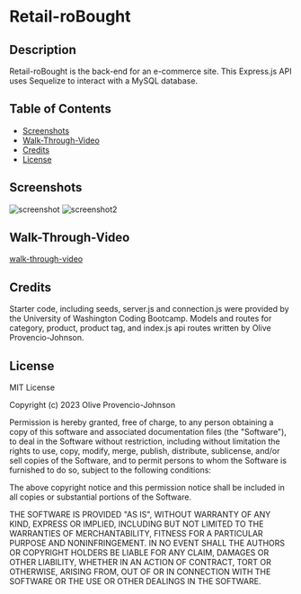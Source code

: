 # Retail-roBought

## Description 
Retail-roBought is the back-end for an e-commerce site. This Express.js API uses Sequelize to interact with a MySQL database. 

## Table of Contents
- [Screenshots](#screenshots)
- [Walk-Through-Video](#walk-through-video)
- [Credits](#credits)
- [License](#license)

## Screenshots
![screenshot](./assets/screenshot.jpg)
![screenshot2](./assets/screenshot2.jpg)

## Walk-Through-Video
[walk-through-video](https://drive.google.com/file/d/1s_e9c9CsBCohHgru9J6hlftvYQG1I77C/view)

## Credits 
Starter code, including seeds, server.js and connection.js were provided by the University of Washington Coding Bootcamp. Models and routes for category, product, product tag, and index.js api routes written by Olive Provencio-Johnson. 

## License 
MIT License

Copyright (c) 2023 Olive Provencio-Johnson

Permission is hereby granted, free of charge, to any person obtaining a copy of this software and associated documentation files (the "Software"), to deal in the Software without restriction, including without limitation the rights to use, copy, modify, merge, publish, distribute, sublicense, and/or sell copies of the Software, and to permit persons to whom the Software is furnished to do so, subject to the following conditions:

The above copyright notice and this permission notice shall be included in all copies or substantial portions of the Software.

THE SOFTWARE IS PROVIDED "AS IS", WITHOUT WARRANTY OF ANY KIND, EXPRESS OR IMPLIED, INCLUDING BUT NOT LIMITED TO THE WARRANTIES OF MERCHANTABILITY, FITNESS FOR A PARTICULAR PURPOSE AND NONINFRINGEMENT. IN NO EVENT SHALL THE AUTHORS OR COPYRIGHT HOLDERS BE LIABLE FOR ANY CLAIM, DAMAGES OR OTHER LIABILITY, WHETHER IN AN ACTION OF CONTRACT, TORT OR OTHERWISE, ARISING FROM, OUT OF OR IN CONNECTION WITH THE SOFTWARE OR THE USE OR OTHER DEALINGS IN THE SOFTWARE.





